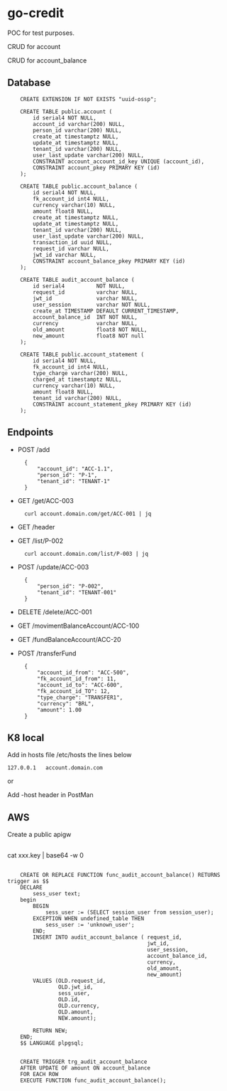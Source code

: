 # go-credit

POC for test purposes.

CRUD for account

CRUD for account_balance

## Database

        CREATE EXTENSION IF NOT EXISTS "uuid-ossp";

        CREATE TABLE public.account (
            id serial4 NOT NULL,
            account_id varchar(200) NULL,
            person_id varchar(200) NULL,
            create_at timestamptz NULL,
            update_at timestamptz NULL,
            tenant_id varchar(200) NULL,
            user_last_update varchar(200) NULL,
            CONSTRAINT account_account_id_key UNIQUE (account_id),
            CONSTRAINT account_pkey PRIMARY KEY (id)
        );

        CREATE TABLE public.account_balance (
            id serial4 NOT NULL,
            fk_account_id int4 NULL,
            currency varchar(10) NULL,
            amount float8 NULL,
            create_at timestamptz NULL,
            update_at timestamptz NULL,
            tenant_id varchar(200) NULL,
            user_last_update varchar(200) NULL,
            transaction_id uuid NULL,
            request_id varchar NULL,
            jwt_id varchar NULL,
            CONSTRAINT account_balance_pkey PRIMARY KEY (id)
        );

        CREATE TABLE audit_account_balance (
            id serial4 			NOT NULL,
            request_id 			varchar NULL,
            jwt_id 				varchar NULL,
            user_session 		varchar NOT NULL,
            create_at TIMESTAMP DEFAULT CURRENT_TIMESTAMP,            
            account_balance_id 	INT NOT NULL,
            currency 			varchar NULL,
            old_amount 			float8 NOT NULL,
            new_amount 			float8 NOT null
        );

        CREATE TABLE public.account_statement (
            id serial4 NOT NULL,
            fk_account_id int4 NULL,
            type_charge varchar(200) NULL,
            charged_at timestamptz NULL,
            currency varchar(10) NULL,
            amount float8 NULL,
            tenant_id varchar(200) NULL,
            CONSTRAINT account_statement_pkey PRIMARY KEY (id)
        );

## Endpoints

+ POST /add

        {
            "account_id": "ACC-1.1",
            "person_id": "P-1",
            "tenant_id": "TENANT-1"
        }

+ GET /get/ACC-003

        curl account.domain.com/get/ACC-001 | jq

+ GET /header

+ GET /list/P-002

        curl account.domain.com/list/P-003 | jq

+ POST /update/ACC-003

        {
            "person_id": "P-002",
            "tenant_id": "TENANT-001"
        }

+ DELETE /delete/ACC-001

+ GET /movimentBalanceAccount/ACC-100

+ GET /fundBalanceAccount/ACC-20

+ POST /transferFund

        {
            "account_id_from": "ACC-500",
            "fk_account_id_from": 11,
            "account_id_to": "ACC-600",
            "fk_account_id_TO": 12,
            "type_charge": "TRANSFER1",
            "currency": "BRL",
            "amount": 1.00
        }


## K8 local

Add in hosts file /etc/hosts the lines below

    127.0.0.1   account.domain.com

or

Add -host header in PostMan

## AWS

Create a public apigw

## 

cat xxx.key | base64 -w 0

##

        CREATE OR REPLACE FUNCTION func_audit_account_balance() RETURNS trigger as $$
        DECLARE
            sess_user text;
        begin
            BEGIN
                sess_user := (SELECT session_user from session_user);
            EXCEPTION WHEN undefined_table THEN
                sess_user := 'unknown_user';
            END;
            INSERT INTO audit_account_balance (	request_id, 
                                                jwt_id,
                                                user_session,
                                                account_balance_id, 
                                                currency, 
                                                old_amount, 
                                                new_amount)
            VALUES (OLD.request_id,
                    OLD.jwt_id,
                    sess_user,
                    OLD.id,
                    OLD.currency, 
                    OLD.amount, 
                    NEW.amount);
            
            RETURN NEW;
        END;
        $$ LANGUAGE plpgsql;


        CREATE TRIGGER trg_audit_account_balance
        AFTER UPDATE OF amount ON account_balance
        FOR EACH ROW
        EXECUTE FUNCTION func_audit_account_balance();